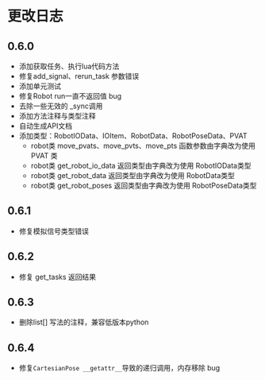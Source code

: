 # 更改日志

## 0.6.0

- 添加获取任务、执行lua代码方法
- 修复add_signal、rerun_task 参数错误
- 添加单元测试
- 修复Robot run一直不返回值 bug
- 去除一些无效的 _sync调用
- 添加方法注释与类型注释
- 自动生成API文档
- 添加类型：RobotIOData、IOItem、RobotData、RobotPoseData、PVAT
    - robot类 move_pvats、move_pvts、move_pts 函数参数由字典改为使用 PVAT 类
    - robot类 get_robot_io_data 返回类型由字典改为使用 RobotIOData类型
    - robot类 get_robot_data 返回类型由字典改为使用 RobotData类型
    - robot类 get_robot_poses 返回类型由字典改为使用 RobotPoseData类型

## 0.6.1

- 修复模拟信号类型错误


## 0.6.2

- 修复 get_tasks 返回结果

## 0.6.3

- 删除list[] 写法的注释，兼容低版本python

## 0.6.4

- 修复`CartesianPose __getattr__`导致的递归调用，内存移除 bug